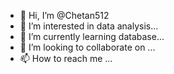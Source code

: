 - 👋 Hi, I’m @Chetan512
- 👀 I’m interested in data analysis...
- 🌱 I’m currently learning database...
- 💞️ I’m looking to collaborate on ...
- 📫 How to reach me ...

<!---
Chetan512/Chetan512 is a ✨ special ✨ repository because its `README.md` (this file) appears on your GitHub profile.
You can click the Preview link to take a look at your changes.
--->
